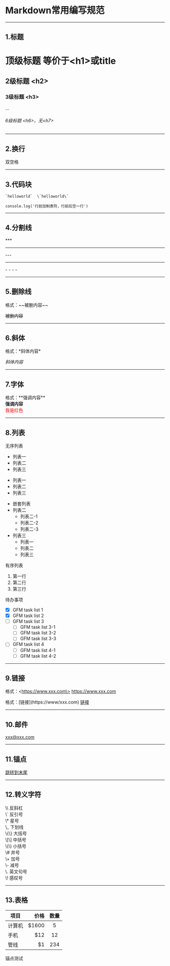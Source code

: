 # Markdown常用编写规范  
***  

## 1.标题  
# 顶级标题 等价于\<h1\>或title  
## 2级标题 \<h2\>  
### 3级标题 \<h3\>  
...  
###### 6级标题 \<h6\>，无\<h7\>  
***
## 2.换行  
双空格  
***
## 3.代码块  
    `helloworld`  \`helloworld\`
   
    console.log('行前加制表符，行前后空一行')  
***
## 4.分割线  
\***  

***

\-\-\-  

---  

\- - - - 

----
## 5.删除线  
格式：\~\~被删内容\~\~  

~~被删内容~~  
***
## 6.斜体  
格式：\*斜体内容\*  

*斜体内容*  
***
## 7.字体  
格式：\*\*强调内容\*\*  
**强调内容**  
<font color=red>我是红色</font>
***
## 8.列表  
无序列表  
- 列表一
- 列表二
- 列表三

* 列表一
* 列表二
* 列表三

+ 嵌套列表
+ 列表二
    + 列表二-1
    + 列表二-2
    + 列表二-3
+ 列表三
    * 列表一
    * 列表二
    * 列表三

有序列表
1. 第一行
2. 第二行
3. 第三行

待办事项
- [x] GFM task list 1
- [x] GFM task list 2
- [ ] GFM task list 3
    - [ ] GFM task list 3-1
    - [ ] GFM task list 3-2
    - [ ] GFM task list 3-3
- [ ] GFM task list 4
    - [ ] GFM task list 4-1
    - [ ] GFM task list 4-2
***
## 9.链接  
格式：\<https://www.xxx.com\>
 <https://www.xxx.com>  
 
 格式：\[链接\]\(https://www/xxx.com\)
 [链接](https://www.xxx.com)  
***
## 10.邮件  
<xxx@xxx.com>  
***
## 11.锚点  
[跳转到末尾](#jump) 
***
## 12.转义字符  
\\\ 反斜杠  
\\` 反引号  
\\* 星号  
\\_ 下划线  
\\{\\} 大括号  
\\[\\] 中括号  
\\(\\) 小括号  
\\# 井号  
\\+ 加号  
\\- 减号  
\\. 英文句号  
\\! 感叹号  
*** 
## 13.表格  
| 项目        | 价格   |  数量  |
| --------   | -----:  | :----:  |
| 计算机     | \$1600 |   5     |
| 手机        |   \$12   |   12   |
| 管线        |    \$1    |  234  |
  
<a id="jump">锚点测试</a>

